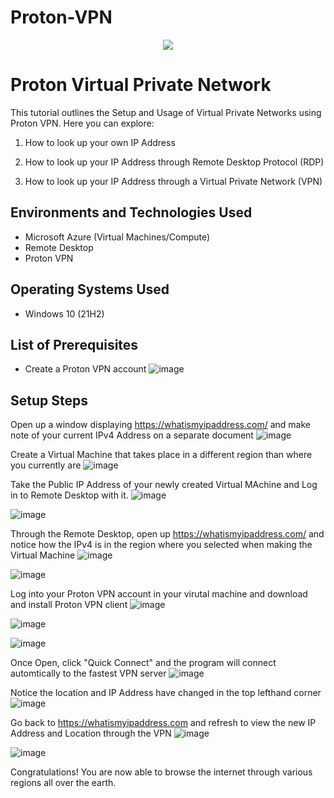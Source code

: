 # Proton-VPN

<p align="center">
<img src="https://i.pcmag.com/imagery/reviews/066pfhdQmzHcmyEMaZtToWq-77..v1653509931.jpg"/>
</p>

<h1>Proton Virtual Private Network</h1>
This tutorial outlines the Setup and Usage of Virtual Private Networks using Proton VPN. Here you can explore:

1) How to look up your own IP Address

2) How to look up your IP Address through Remote Desktop Protocol (RDP)

3) How to look up your IP Address through a Virtual Private Network (VPN)<br />




<h2>Environments and Technologies Used</h2>

- Microsoft Azure (Virtual Machines/Compute)
- Remote Desktop
- Proton VPN

<h2>Operating Systems Used </h2>

- Windows 10</b> (21H2)

<h2>List of Prerequisites</h2>

- Create a Proton VPN account
  ![image](https://github.com/jw44623/Proton-VPN/assets/150184762/f96b12a2-df95-4ef4-9f22-27ce5ae485d7)


<h2>Setup Steps</h2>


Open up a window displaying https://whatismyipaddress.com/ and make note of your current IPv4 Address on a separate document
![image](https://github.com/jw44623/Proton-VPN/assets/150184762/8b59eea9-ce74-4b1a-9e60-64963ea0951f)

Create a Virtual Machine that takes place in a different region than where you currently are
![image](https://github.com/jw44623/Proton-VPN/assets/150184762/69f4b8dd-32d7-4e8c-bedd-ba333e23a9b8)

Take the Public IP Address of your newly created Virtual MAchine and Log in to Remote Desktop with it.
![image](https://github.com/jw44623/Proton-VPN/assets/150184762/8753c1e1-2f4e-4d84-a4a2-44d91950fbd9)

![image](https://github.com/jw44623/Proton-VPN/assets/150184762/b2dbcd78-c1c3-4c5b-8faf-abbb01fdff57)

Through the Remote Desktop, open up https://whatismyipaddress.com/ and notice how the IPv4 is in the region where you selected when making the Virtual Machine
![image](https://github.com/jw44623/Proton-VPN/assets/150184762/17a20f87-2e19-4c88-8009-e50c6b64ef94)

![image](https://github.com/jw44623/Proton-VPN/assets/150184762/850b47d2-4eac-40d3-a7cb-eab0d7681c1e)

Log into your Proton VPN account in your virutal machine and download and install Proton VPN client
![image](https://github.com/jw44623/Proton-VPN/assets/150184762/28ef76c7-96cc-4e2d-bcf1-c26fae2e9030)

![image](https://github.com/jw44623/Proton-VPN/assets/150184762/6eec4547-a604-4686-b642-a2b9b93f495b)

![image](https://github.com/jw44623/Proton-VPN/assets/150184762/44f5d9d6-76e1-46d4-aea3-c9b55986ed25)

Once Open, click "Quick Connect" and the program will connect automtically to the fastest VPN server
![image](https://github.com/jw44623/Proton-VPN/assets/150184762/be223b34-ad21-4135-8ae8-1d4623244145)

Notice the location and IP Address have changed in the top lefthand corner
![image](https://github.com/jw44623/Proton-VPN/assets/150184762/ce2c28c6-c66d-4a21-b6af-8a11fa59d783)

Go back to https://whatismyipaddress.com and refresh to view the new IP Address and Location through the VPN
![image](https://github.com/jw44623/Proton-VPN/assets/150184762/3e295345-2fef-4fd3-bf4b-4fcd1a705e5d)

![image](https://github.com/jw44623/Proton-VPN/assets/150184762/35f6328e-bd85-400b-94dd-8cb15bf68af3)



Congratulations! You are now able to browse the internet through various regions all over the earth.

